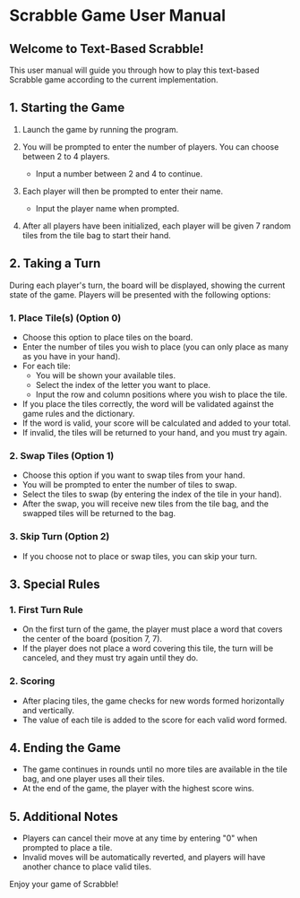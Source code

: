 
# Scrabble Game User Manual

## Welcome to Text-Based Scrabble!

This user manual will guide you through how to play this text-based Scrabble game according to the current implementation.

## 1. Starting the Game

1. Launch the game by running the program.
2. You will be prompted to enter the number of players. You can choose between 2 to 4 players.
   - Input a number between 2 and 4 to continue.

3. Each player will then be prompted to enter their name.
   - Input the player name when prompted.

4. After all players have been initialized, each player will be given 7 random tiles from the tile bag to start their hand.

## 2. Taking a Turn

During each player's turn, the board will be displayed, showing the current state of the game. Players will be presented with the following options:

### 1. Place Tile(s) (Option 0)
   - Choose this option to place tiles on the board.
   - Enter the number of tiles you wish to place (you can only place as many as you have in your hand).
   - For each tile:
     - You will be shown your available tiles.
     - Select the index of the letter you want to place.
     - Input the row and column positions where you wish to place the tile.
   - If you place the tiles correctly, the word will be validated against the game rules and the dictionary.
   - If the word is valid, your score will be calculated and added to your total.
   - If invalid, the tiles will be returned to your hand, and you must try again.

### 2. Swap Tiles (Option 1)
   - Choose this option if you want to swap tiles from your hand.
   - You will be prompted to enter the number of tiles to swap.
   - Select the tiles to swap (by entering the index of the tile in your hand).
   - After the swap, you will receive new tiles from the tile bag, and the swapped tiles will be returned to the bag.

### 3. Skip Turn (Option 2)
   - If you choose not to place or swap tiles, you can skip your turn.

## 3. Special Rules

### 1. First Turn Rule
   - On the first turn of the game, the player must place a word that covers the center of the board (position 7, 7).
   - If the player does not place a word covering this tile, the turn will be canceled, and they must try again until they do.

### 2. Scoring
   - After placing tiles, the game checks for new words formed horizontally and vertically.
   - The value of each tile is added to the score for each valid word formed.

## 4. Ending the Game

- The game continues in rounds until no more tiles are available in the tile bag, and one player uses all their tiles.
- At the end of the game, the player with the highest score wins.

## 5. Additional Notes

- Players can cancel their move at any time by entering "0" when prompted to place a tile.
- Invalid moves will be automatically reverted, and players will have another chance to place valid tiles.

Enjoy your game of Scrabble!
